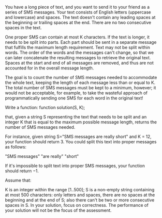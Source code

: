 You have a long piece of text, and you want to send it to your friend as a series of SMS messages. Your text consists of English letters (uppercase and lowercase) and spaces. The text doesn't contain any leading spaces at the beginning or trailing spaces at the end. There are no two consecutive spaces in the text.

One proper SMS can contain at most K characters. If the text is longer, it needs to be split into parts. Each part should be sent in a separate message that fulfills the maximum length requirement. Text may not be split within words. The order of the words and the messages can't change, so that we can later concatenate the resulting messages to retrieve the original text. Spaces at the start and end of all messages are removed, and thus are not accounted for in the overall message length.

The goal is to count the number of SMS messages needed to accommodate the whole text, keeping the length of each message less than or equal to K. The total number of SMS messages must be kept to a minimum, however; it would not be acceptable, for example, to take the wasteful approach of programmatically sending one SMS for each word in the original text!

Write a function: function solution(S, K);

that, given a string S representing the text that needs to be split and an integer K that is equal to the maximum possible message length, returns the number of SMS messages needed.

For instance, given string S="SMS messages are really short" and K = 12, your function should return 3. You could split this text into proper messages as follows:

"SMS messages" "are really" "short"

If it's impossible to split text into proper SMS messages, your function should return −1.

Assume that:

K is an integer within the range [1..500];
S is a non-empty string containing at most 500 characters: only letters and spaces, there are no spaces at the beginning and at the end of S; also there can't be two or more consecutive spaces in S. In your solution, focus on correctness. The performance of your solution will not be the focus of the assessment.